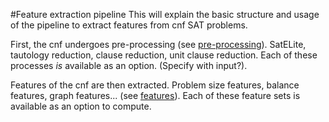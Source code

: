 #Feature extraction pipeline
This will explain the basic structure and usage of the pipeline to extract features from cnf SAT problems.

First, the cnf undergoes pre-processing (see [pre-processing](pre-processing.md)). SatELite, tautology reduction, clause reduction, unit clause reduction.
Each of these processes _is_ available as an option. (Specify with input?).

Features of the cnf are then extracted. Problem size features, balance features, graph features... (see [features](features.md)).
Each of these feature sets is available as an option to compute.
